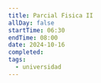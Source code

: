```yaml
---
title: Parcial Fisica II
allDay: false
startTime: 06:30
endTime: 08:00
date: 2024-10-16
completed: 
tags:
  - universidad
---
```

